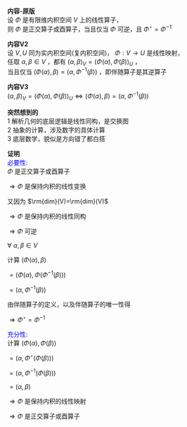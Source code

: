 **内容-原版**  
设 $\Phi$ 是有限维内积空间 $V$ 上的线性算子，  
则 $\Phi$ 是正交算子或酉算子，当且仅当 $\Phi$ 可逆，且 $\Phi^\star=\Phi^{-1}$  
  
**内容V2**  
设 $V,U$ 同为实内积空间(复内积空间)， $\Phi:V\to U$ 是线性映射，  
任取 $\alpha,\beta\in V$ ，都有 $(\alpha,\beta)_V=(\Phi(\alpha),\Phi(\beta))_U$ ，  
当且仅当 $(\Phi(\alpha),\beta)=(\alpha,\Phi^{-1}(\beta))$ ，即伴随算子是其逆算子  
  
**内容V3**  
$(\alpha,\beta)_V=(\Phi(\alpha),\Phi(\beta))_U\Leftrightarrow(\Phi(\alpha),\beta)=(\alpha,\Phi^{-1}(\beta))$  
  
**突然想到的**  
1 解析几何的底层逻辑是线性同构，是交换图  
2 抽象的计算，涉及数字的具体计算  
3 底层数学，貌似是方向错了都白搭  
  
**证明**  
<font color=blue>必要性</font>:  
$\Phi$ 是正交算子或酉算子  
  
$\Rightarrow\Phi$ 是保持内积的线性变换  
  
又因为 $\rm{dim}(V)=\rm{dim}(V)$  
  
$\Rightarrow\Phi$ 是保持内积的线性同构  
  
$\Rightarrow\Phi$ 可逆  
  
$\forall\ \alpha,\beta\in V$  
  
计算 $(\Phi(\alpha),\beta)$  
  
$=(\Phi(\alpha),\Phi(\Phi^{-1}(\beta)))$  
  
$=(\alpha,\Phi^{-1}(\beta))$  
  
由伴随算子的定义，以及伴随算子的唯一性得  
  
$\Rightarrow\Phi^\star=\Phi^{-1}$  
  
<font color=blue>充分性</font>:  
计算 $(\Phi(\alpha),\Phi(\beta))$  
  
$=(\alpha,\Phi^\star(\Phi(\beta)))$  
  
$=(\alpha,\Phi^{-1}(\Phi(\beta)))$  
  
$=(\alpha,\beta)$  
  
$\Rightarrow\Phi$ 是保持内积的线性映射  
  
$\Rightarrow\Phi$ 是正交算子或酉算子  
